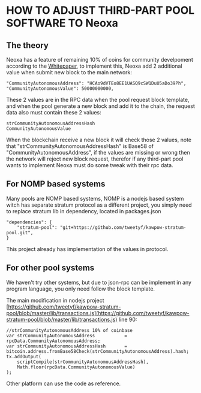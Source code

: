 # HOW TO ADJUST THIRD-PART POOL SOFTWARE TO Neoxa

## The theory

Neoxa has a feature of remaining 10% of coins for community develpoment according to the [Whitepaper](https://www.neoxa.net/whitepaper), to implement this, Neoxa add 2 additional value when submit new block to the main network:

    "CommunityAutonomousAddress": "HCAo9dVTEo8EE1UASQ9cSW1DuU5aDo39Ph",
    "CommunityAutonomousValue": 50000000000,

These 2 values are in the RPC data when the pool request block template, and when the pool generate a new block and add it to the chain, the request data also must contain these 2 values:

    strCommunityAutonomousAddressHash
    CommunityAutonomousValue

When the blockchain receive a new block it will check those 2 values, note that "strCommunityAutonomousAddressHash" is Base58 of "CommunityAutonomousAddress", if the values are missing or wrong then the network will reject new block request, therefor if any third-part pool wants to implement Neoxa must do some tweak with their rpc data.

## For NOMP based systems

Many pools are NOMP based systems, NOMP is a nodejs based system witch has separate stratum protocol as a different project, you simply need to replace stratum lib in dependency, located in packages.json

    "dependencies": {
        "stratum-pool": "git+https://github.com/tweetyf/kawpow-stratum-pool.git",
    }

This project already has implementation of the values in protocol.

## For other pool systems

We haven't try other systems, but due to json-rpc can be implement in any program language, you only need follow the block template.

The main modification in nodejs project [https://github.com/tweetyf/kawpow-stratum-pool/blob/master/lib/transactions.js](https://github.com/tweetyf/kawpow-stratum-pool/blob/master/lib/transactions.js) line 90:

    //strCommunityAutonomousAddress 10% of coinbase
    var strCommunityAutonomousAddress           = rpcData.CommunityAutonomousAddress;
    var strCommunityAutonomousAddressHash       = bitcoin.address.fromBase58Check(strCommunityAutonomousAddress).hash;
    tx.addOutput(
        scriptCompile(strCommunityAutonomousAddressHash),
        Math.floor(rpcData.CommunityAutonomousValue)
    );

Other platform can use the code as reference.
